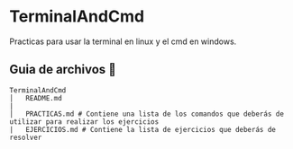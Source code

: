 # TerminalAndCmd
Practicas para usar la terminal en linux y el cmd en windows.

## Guia de archivos :newspaper:
```
TerminalAndCmd
│   README.md
|
│   PRACTICAS.md # Contiene una lista de los comandos que deberás de utilizar para realizar los ejercicios
|   EJERCICIOS.md # Contiene la lista de ejercicios que deberás de resolver
```
